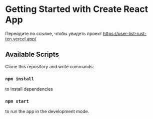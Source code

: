 # Getting Started with Create React App
Перейдите по ссылке, чтобы увидеть проект
https://user-list-rust-ten.vercel.app/

## Available Scripts

Clone this repository and write commands:
### `npm install`
to install dependencies

### `npm start`
to run the app in the development mode.


